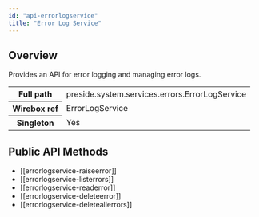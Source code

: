 ```yaml
---
id: "api-errorlogservice"
title: "Error Log Service"
---
```



## Overview




Provides an API for error logging and managing error logs.<div class="table-responsive"><table class="table table-condensed"><tr><th>Full path</th><td>preside.system.services.errors.ErrorLogService</td></tr><tr><th>Wirebox ref</th><td>ErrorLogService</td></tr><tr><th>Singleton</th><td>Yes</td></tr></table></div>

## Public API Methods

* [[errorlogservice-raiseerror]]
* [[errorlogservice-listerrors]]
* [[errorlogservice-readerror]]
* [[errorlogservice-deleteerror]]
* [[errorlogservice-deleteallerrors]]